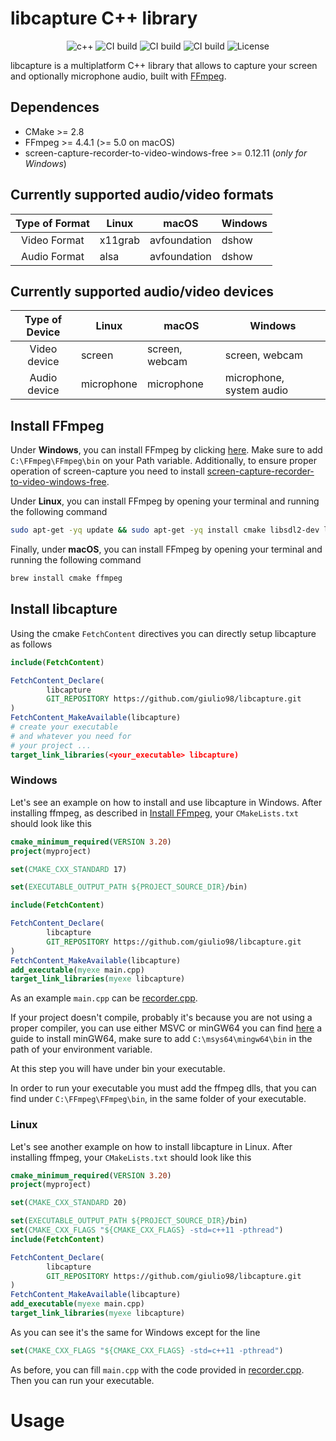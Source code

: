 # libcapture C++ library

<p align="center">
<img alt="c++" src="https://img.shields.io/badge/C++-17-blue.svg?style=flat&logo=c%2B%2B"/> 
 <img alt="CI build" src="https://github.com/giulio98/libcapture/actions/workflows/linux_build.yml/badge.svg"/> 
<img alt="CI build" src="https://github.com/giulio98/libcapture/actions/workflows/macos_build.yml/badge.svg"/> 
<img alt="CI build" src="https://github.com/giulio98/libcapture/actions/workflows/windows_build.yml/badge.svg"/> 
 <img alt="License"  src="https://img.shields.io/github/license/giulio98/libcapture"/> 
</p> 


libcapture is a multiplatform C++ library that allows to capture your screen and optionally microphone audio, built with [FFmpeg](https://github.com/FFmpeg/FFmpeg).

## Dependences
* CMake >= 2.8
* FFmpeg >= 4.4.1 (>= 5.0 on macOS)
* screen-capture-recorder-to-video-windows-free >= 0.12.11 (*only for Windows*) 
## Currently supported audio/video formats
|      Type of Format     	     | Linux     	| macOS             	| Windows        	| 
|:------------------------------:|--------------|-----------------------|-------------------|
| Video Format       	         |    x11grab   |     avfoundation      |     dshow         |           
| Audio Format       	         |    alsa      |     avfoundation      |     dshow         |           
## Currently supported audio/video devices
|      Type of Device     	     | Linux     	  | macOS             	| Windows        	            | 
|:------------------------------:|----------------|---------------------|-------------------------------|
| Video device       	         |    screen      |     screen, webcam  |     screen, webcam            |           
| Audio device       	         |    microphone  |     microphone      |     microphone, system audio  | 
## Install FFmpeg
Under **Windows**, you can install FFmpeg by clicking [here](https://www.gyan.dev/ffmpeg/builds/packages/ffmpeg-4.4.1-full_build-shared.7z).
Make sure to add `C:\FFmpeg\FFmpeg\bin` on your Path variable.
Additionally, to ensure proper operation of screen-capture you need to install [screen-capture-recorder-to-video-windows-free](https://github.com/rdp/screen-capture-recorder-to-video-windows-free/releases).

Under **Linux**, you can install FFmpeg by opening your terminal and running the following command
```bash
sudo apt-get -yq update && sudo apt-get -yq install cmake libsdl2-dev libavcodec-dev libavfilter-dev libpostproc-dev libavformat-dev libavutil-dev  libswresample-dev libswscale-dev libavdevice-dev
```

Finally, under **macOS**, you can install FFmpeg by opening your terminal and running the following command
```bash
brew install cmake ffmpeg
```
## Install libcapture

Using the cmake `FetchContent` directives you can directly setup libcapture as follows

```cmake
include(FetchContent)

FetchContent_Declare(
        libcapture
        GIT_REPOSITORY https://github.com/giulio98/libcapture.git
)
FetchContent_MakeAvailable(libcapture)
# create your executable 
# and whatever you need for
# your project ...
target_link_libraries(<your_executable> libcapture)
```
### Windows
Let's see an example on how to install and use libcapture in Windows.
After installing ffmpeg, as described in [Install FFmpeg](#install-ffmpeg), your `CMakeLists.txt` should look like this
```cmake
cmake_minimum_required(VERSION 3.20)
project(myproject)

set(CMAKE_CXX_STANDARD 17)

set(EXECUTABLE_OUTPUT_PATH ${PROJECT_SOURCE_DIR}/bin)

include(FetchContent)

FetchContent_Declare(
        libcapture
        GIT_REPOSITORY https://github.com/giulio98/libcapture.git
)
FetchContent_MakeAvailable(libcapture)
add_executable(myexe main.cpp)
target_link_libraries(myexe libcapture)
```
As an example `main.cpp` can be [recorder.cpp](example/recorder.cpp).

If your project doesn't compile, probably it's because you are not using a proper compiler, you can use either MSVC or minGW64
you can find [here](https://www.msys2.org/) a guide to install minGW64, make sure to add  `C:\msys64\mingw64\bin`
in the path of your environment variable.

At this step you will have under bin your executable.

In order to run your executable you must add the ffmpeg dlls, that you can find under `C:\FFmpeg\FFmpeg\bin`, in the same folder of your executable.

### Linux
Let's see another example on how to install libcapture in Linux.
After installing ffmpeg, your `CMakeLists.txt` should look like this
```cmake
cmake_minimum_required(VERSION 3.20)
project(myproject)

set(CMAKE_CXX_STANDARD 20)

set(EXECUTABLE_OUTPUT_PATH ${PROJECT_SOURCE_DIR}/bin)
set(CMAKE_CXX_FLAGS "${CMAKE_CXX_FLAGS} -std=c++11 -pthread")
include(FetchContent)

FetchContent_Declare(
        libcapture
        GIT_REPOSITORY https://github.com/giulio98/libcapture.git
)
FetchContent_MakeAvailable(libcapture)
add_executable(myexe main.cpp)
target_link_libraries(myexe libcapture)
```
As you can see it's the same for Windows except for the line
```cmake
set(CMAKE_CXX_FLAGS "${CMAKE_CXX_FLAGS} -std=c++11 -pthread")
```
As before, you can fill `main.cpp` with the code provided in [recorder.cpp](example/recorder.cpp).
Then you can run your executable.

# Usage

